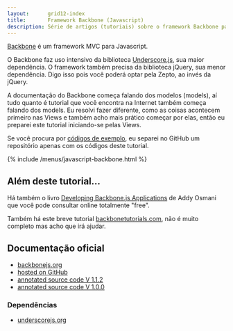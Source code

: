 ```yaml
---
layout:      grid12-index
title:       Framework Backbone (Javascript)
description: Série de artigos (tutoriais) sobre o framework Backbone para JavaScript
---
```


[Backbone](http://backbonejs.org/ "link-externo") é um framework MVC para Javascript.

O Backbone faz uso intensivo da biblioteca [Underscore.js](http://underscorejs.org/ "link-externo"), sua maior dependência.
O framework também precisa da biblioteca jQuery, sua menor dependência. Digo isso pois você poderá optar pela Zepto, ao invés da 
jQuery.

A documentação do Backbone começa falando dos modelos (models), aí tudo quanto é tutorial que você encontra na Internet
também começa falando dos models. Eu resolvi fazer diferente, como as coisas acontecem primeiro nas Views e também acho 
mais prático começar por elas, então eu preparei este tutorial iniciando-se pelas Views.

Se você procura por [códigos de exemplo](https://github.com/devfuria/backbone-exemplos "link-externo"), eu separei no 
GitHub um repositório apenas com os códigos deste tutorial.

{% include /menus/javascript-backbone.html %}





Além deste tutorial...
---

Há também o livro [Developing Backbone.js Applications](http://addyosmani.github.io/backbone-fundamentals/ "link-externo")
de Addy Osmani que você pode consultar online totalmente "free".

Também há este breve tutorial [backbonetutorials.com](http://backbonetutorials.com/ "link-externo"), não é muito completo
mas acho que irá ajudar.



Documentação oficial
---

- [backbonejs.org](http://backbonejs.org/ "link-externo")
- [hosted on GitHub](https://github.com/jashkenas/backbone/ "link-externo")
- [annotated source code V 1.1.2](http://backbonejs.org/docs/backbone.html "link-externo")
- [annotated source code V 1.0.0](http://documentcloud.github.io/backbone/docs/backbone.html "link-externo")


### Dependências

- [underscorejs.org](http://underscorejs.org/ "link-externo")